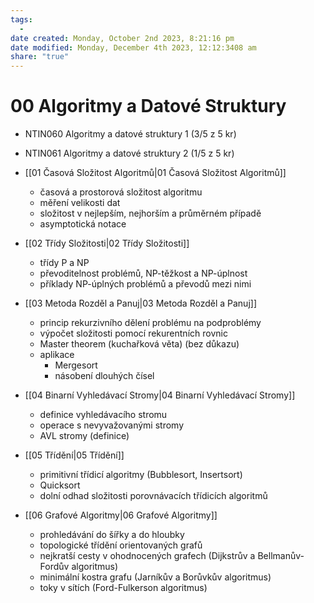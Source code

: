 ```yaml
---
tags:
  - 
date created: Monday, October 2nd 2023, 8:21:16 pm
date modified: Monday, December 4th 2023, 12:12:3408 am
share: "true"
---
```


# 00 Algoritmy a Datové Struktury

- NTIN060 Algoritmy a datové struktury 1 (3/5 z 5 kr)
- NTIN061 Algoritmy a datové struktury 2 (1/5 z 5 kr)

- [[01 Časová Složitost Algoritmů|01 Časová Složitost Algoritmů]]
	- časová a prostorová složitost algoritmu
	- měření velikosti dat
	- složitost v nejlepším, nejhorším a průměrném případě
	- asymptotická notace
- [[02 Třídy Složitosti|02 Třídy Složitosti]]
	- třídy P a NP
	- převoditelnost problémů, NP-těžkost a NP-úplnost
	- příklady NP-úplných problémů a převodů mezi nimi
- [[03 Metoda Rozděl a Panuj|03 Metoda Rozděl a Panuj]]
	- princip rekurzivního dělení problému na podproblémy
	- výpočet složitosti pomocí rekurentních rovnic
	- Master theorem (kuchařková věta) (bez důkazu)
	- aplikace
		- Mergesort
		- násobení dlouhých čísel
- [[04 Binarní Vyhledávací Stromy|04 Binarní Vyhledávací Stromy]]
	- definice vyhledávacího stromu
	- operace s nevyvažovanými stromy
	- AVL stromy (definice)
- [[05 Třídění|05 Třídění]]
	- primitivní třídicí algoritmy (Bubblesort, Insertsort)
	- Quicksort
	- dolní odhad složitosti porovnávacích třídicích algoritmů
- [[06 Grafové Algoritmy|06 Grafové Algoritmy]]
	- prohledávání do šířky a do hloubky
	- topologické třídění orientovaných grafů
	- nejkratší cesty v ohodnocených grafech (Dijkstrův a Bellmanův-Fordův algoritmus)
	- minimální kostra grafu (Jarníkův a Borůvkův algoritmus)
	- toky v sítích (Ford-Fulkerson algoritmus)
